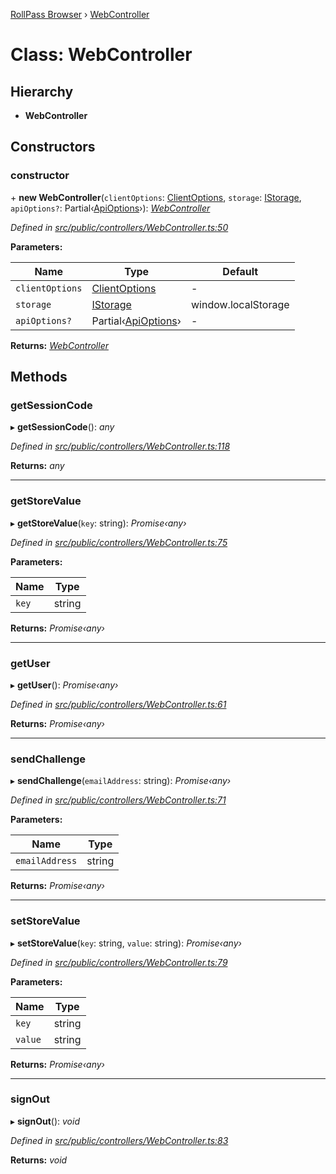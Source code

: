 [RollPass Browser](../README.md) › [WebController](webcontroller.md)

# Class: WebController

## Hierarchy

* **WebController**

## Constructors

###  constructor

\+ **new WebController**(`clientOptions`: [ClientOptions](../interfaces/clientoptions.md), `storage`: [IStorage](../interfaces/istorage.md), `apiOptions?`: Partial‹[ApiOptions](../interfaces/apioptions.md)›): *[WebController](webcontroller.md)*

*Defined in [src/public/controllers/WebController.ts:50](https://github.com/RollPass/rollpass-js/blob/0cb2eb5/src/public/controllers/WebController.ts#L50)*

**Parameters:**

Name | Type | Default |
------ | ------ | ------ |
`clientOptions` | [ClientOptions](../interfaces/clientoptions.md) | - |
`storage` | [IStorage](../interfaces/istorage.md) |  window.localStorage |
`apiOptions?` | Partial‹[ApiOptions](../interfaces/apioptions.md)› | - |

**Returns:** *[WebController](webcontroller.md)*

## Methods

###  getSessionCode

▸ **getSessionCode**(): *any*

*Defined in [src/public/controllers/WebController.ts:118](https://github.com/RollPass/rollpass-js/blob/0cb2eb5/src/public/controllers/WebController.ts#L118)*

**Returns:** *any*

___

###  getStoreValue

▸ **getStoreValue**(`key`: string): *Promise‹any›*

*Defined in [src/public/controllers/WebController.ts:75](https://github.com/RollPass/rollpass-js/blob/0cb2eb5/src/public/controllers/WebController.ts#L75)*

**Parameters:**

Name | Type |
------ | ------ |
`key` | string |

**Returns:** *Promise‹any›*

___

###  getUser

▸ **getUser**(): *Promise‹any›*

*Defined in [src/public/controllers/WebController.ts:61](https://github.com/RollPass/rollpass-js/blob/0cb2eb5/src/public/controllers/WebController.ts#L61)*

**Returns:** *Promise‹any›*

___

###  sendChallenge

▸ **sendChallenge**(`emailAddress`: string): *Promise‹any›*

*Defined in [src/public/controllers/WebController.ts:71](https://github.com/RollPass/rollpass-js/blob/0cb2eb5/src/public/controllers/WebController.ts#L71)*

**Parameters:**

Name | Type |
------ | ------ |
`emailAddress` | string |

**Returns:** *Promise‹any›*

___

###  setStoreValue

▸ **setStoreValue**(`key`: string, `value`: string): *Promise‹any›*

*Defined in [src/public/controllers/WebController.ts:79](https://github.com/RollPass/rollpass-js/blob/0cb2eb5/src/public/controllers/WebController.ts#L79)*

**Parameters:**

Name | Type |
------ | ------ |
`key` | string |
`value` | string |

**Returns:** *Promise‹any›*

___

###  signOut

▸ **signOut**(): *void*

*Defined in [src/public/controllers/WebController.ts:83](https://github.com/RollPass/rollpass-js/blob/0cb2eb5/src/public/controllers/WebController.ts#L83)*

**Returns:** *void*
